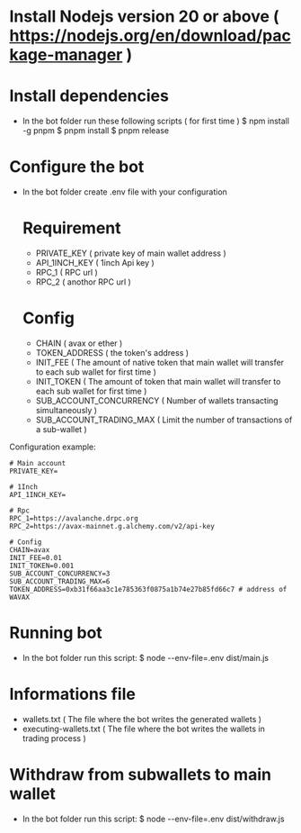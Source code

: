 # Install Nodejs version 20 or above ( https://nodejs.org/en/download/package-manager )

# Install dependencies 
- In the bot folder run these following scripts ( for first time )
 $ npm install -g pnpm
 $ pnpm install
 $ pnpm release

# Configure the bot
- In the bot folder create .env file with your configuration

   # Requirement
   + PRIVATE_KEY ( private key of main wallet address )
   + API_1INCH_KEY ( 1inch Api key )
   + RPC_1 ( RPC url )
   + RPC_2 ( anothor RPC url )
   
   # Config
   + CHAIN ( avax or ether )
   + TOKEN_ADDRESS ( the token's address )
   + INIT_FEE ( The amount of native token that main wallet will transfer to each sub wallet for first time )
   + INIT_TOKEN ( The amount of token that main wallet will transfer to each sub wallet for first time )
   + SUB_ACCOUNT_CONCURRENCY ( Number of wallets transacting simultaneously )
   + SUB_ACCOUNT_TRADING_MAX ( Limit the number of transactions of a sub-wallet )
   
Configuration example: 

 	# Main account
	PRIVATE_KEY=

	# 1Inch 
	API_1INCH_KEY=

	# Rpc
	RPC_1=https://avalanche.drpc.org
	RPC_2=https://avax-mainnet.g.alchemy.com/v2/api-key

	# Config
	CHAIN=avax
	INIT_FEE=0.01
	INIT_TOKEN=0.001
	SUB_ACCOUNT_CONCURRENCY=3
	SUB_ACCOUNT_TRADING_MAX=6
	TOKEN_ADDRESS=0xb31f66aa3c1e785363f0875a1b74e27b85fd66c7 # address of WAVAX

# Running bot
- In the bot folder run this script:
 $ node --env-file=.env dist/main.js
 
# Informations file
- wallets.txt ( The file where the bot writes the generated wallets )
- executing-wallets.txt ( The file where the bot writes the wallets in trading process )

# Withdraw from subwallets to main wallet
- In the bot folder run this script:
 $ node --env-file=.env dist/withdraw.js
